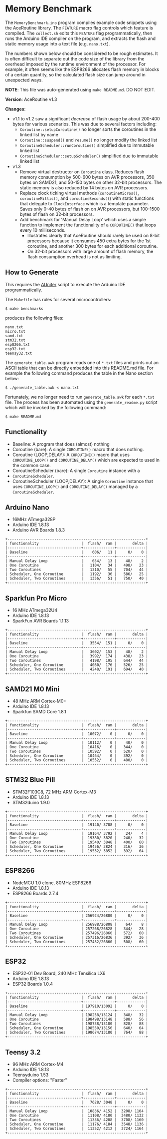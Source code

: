 # Memory Benchmark

The `MemoryBenchmark.ino` program compiles example code snippets using the
AceRoutine library. The `FEATURE` macro flag controls which feature is compiled.
The `collect.sh` edits this `FEATURE` flag programmatically, then runs the
Arduino IDE compiler on the program, and extracts the flash and static memory
usage into a text file (e.g. `nano.txt`).

The numbers shown below should be considered to be rough estimates. It is often
difficult to separate out the code size of the library from the overhead imposed
by the runtime environment of the processor. For example, it often seems like
the ESP8266 allocates flash memory in blocks of a certain quantity, so the
calculated flash size can jump around in unexpected ways.

**NOTE**: This file was auto-generated using `make README.md`. DO NOT EDIT.

**Version**: AceRoutine v1.3

**Changes**:

* v1.1 to v1.2 saw a significant *decrease* of flash usage by about 200-400
  bytes for various scenarios. This was due to several factors including:
    * `Coroutine::setupCoroutine()` no longer sorts the coroutines in the linked
      list by name
    * `Coroutine::suspend()` and `resume()` no longer modify the linked list
    * `CoroutineScheduler::runCoroutine()` simplified due to immutable
      linked list
    * `CoroutineScheduler::setupScheduler()` simplified due to immutable linked
      list
* v1.3
    * Remove virtual destructor on `Coroutine` class. Reduces flash memory
      consumption by 500-600 bytes on AVR processors, 350 bytes on SAMD21, and
      50-150 bytes on other 32-bit processors. The static memory is also reduced
      by 14 bytes on AVR processors.
    * Replace clock ticking virtual methods (`coroutineMicros()`,
      `coroutineMillis()`, and `coroutineSeconds()`) with static functions that
      delegate to `ClockInterface` which is a template parameter. Saves only
      0-40 bytes of flash on on AVR processors, but 100-1500 bytes of flash on
      32-bit processors.
    * Add benchmark for 'Manual Delay Loop' which uses a simple function
      to implement the functionality of a `COROUTINE()` that loops every 10
      milliseconds.
        * Illustrates clearly that AceRoutine should rarely be used on 8-bit
          processors because it consumes 450 extra bytes for the 1st coroutine,
          and another 300 bytes for each additional coroutine.
        * On 32-bit processors with large amount of flash memory, the flash
          consumption overhead is not as limiting.

## How to Generate

This requires the [AUniter](https://github.com/bxparks/AUniter) script
to execute the Arduino IDE programmatically.

The `Makefile` has rules for several microcontrollers:

```
$ make benchmarks
```
produces the following files:

```
nano.txt
micro.txt
samd.txt
stm32.txt
esp8266.txt
esp32.txt
teensy32.txt
```

The `generate_table.awk` program reads one of `*.txt` files and prints out an
ASCII table that can be directly embedded into this README.md file. For example
the following command produces the table in the Nano section below:

```
$ ./generate_table.awk < nano.txt
```

Fortunately, we no longer need to run `generate_table.awk` for each `*.txt`
file. The process has been automated using the `generate_readme.py` script which
will be invoked by the following command:
```
$ make README.md
```

## Functionality

* Baseline: A program that does (almost) nothing
* Coroutine (bare): A single `COROUTINE()` macro that does nothing.
* Coroutine (LOOP,DELAY): A `COROUTINE()` macro that uses `COROUTINE_LOOP()`
  and `COROUTINE_DELAY()` which are expected to used in the common case.
* CoroutineScheduler (bare): A single `Coroutine` instance with a
* `CoroutineScheduler`.
* CoroutineScheduler (LOOP,DELAY): A single `Coroutine` instance that
  uses `COROUTINE_LOOP()` and `COROUTINE_DELAY()` managed by a
  `CoroutineScheduler`.

## Arduino Nano

* 16MHz ATmega328P
* Arduino IDE 1.8.13
* Arduino AVR Boards 1.8.3

```
+--------------------------------------------------------------+
| functionality                   |  flash/  ram |       delta |
|---------------------------------+--------------+-------------|
| Baseline                        |    606/   11 |     0/    0 |
|---------------------------------+--------------+-------------|
| Manual Delay Loop               |    654/   13 |    48/    2 |
| One Coroutine                   |   1104/   34 |   498/   23 |
| Two Coroutines                  |   1310/   55 |   704/   44 |
| Scheduler, One Coroutine        |   1192/   36 |   586/   25 |
| Scheduler, Two Coroutines       |   1356/   51 |   750/   40 |
+--------------------------------------------------------------+

```

## Sparkfun Pro Micro

* 16 MHz ATmega32U4
* Arduino IDE 1.8.13
* SparkFun AVR Boards 1.1.13

```
+--------------------------------------------------------------+
| functionality                   |  flash/  ram |       delta |
|---------------------------------+--------------+-------------|
| Baseline                        |   3554/  151 |     0/    0 |
|---------------------------------+--------------+-------------|
| Manual Delay Loop               |   3602/  153 |    48/    2 |
| One Coroutine                   |   3992/  174 |   438/   23 |
| Two Coroutines                  |   4198/  195 |   644/   44 |
| Scheduler, One Coroutine        |   4080/  176 |   526/   25 |
| Scheduler, Two Coroutines       |   4248/  191 |   694/   40 |
+--------------------------------------------------------------+

```

## SAMD21 M0 Mini

* 48 MHz ARM Cortex-M0+
* Arduino IDE 1.8.13
* Sparkfun SAMD Core 1.8.1

```
+--------------------------------------------------------------+
| functionality                   |  flash/  ram |       delta |
|---------------------------------+--------------+-------------|
| Baseline                        |  10072/    0 |     0/    0 |
|---------------------------------+--------------+-------------|
| Manual Delay Loop               |  10112/    0 |    40/    0 |
| One Coroutine                   |  10416/    0 |   344/    0 |
| Two Coroutines                  |  10592/    0 |   520/    0 |
| Scheduler, One Coroutine        |  10464/    0 |   392/    0 |
| Scheduler, Two Coroutines       |  10552/    0 |   480/    0 |
+--------------------------------------------------------------+

```

## STM32 Blue Pill

* STM32F103C8, 72 MHz ARM Cortex-M3
* Arduino IDE 1.8.13
* STM32duino 1.9.0

```
+--------------------------------------------------------------+
| functionality                   |  flash/  ram |       delta |
|---------------------------------+--------------+-------------|
| Baseline                        |  19140/ 3788 |     0/    0 |
|---------------------------------+--------------+-------------|
| Manual Delay Loop               |  19164/ 3792 |    24/    4 |
| One Coroutine                   |  19380/ 3820 |   240/   32 |
| Two Coroutines                  |  19540/ 3848 |   400/   60 |
| Scheduler, One Coroutine        |  19456/ 3824 |   316/   36 |
| Scheduler, Two Coroutines       |  19532/ 3852 |   392/   64 |
+--------------------------------------------------------------+

```

## ESP8266

* NodeMCU 1.0 clone, 80MHz ESP8266
* Arduino IDE 1.8.13
* ESP8266 Boards 2.7.4

```
+--------------------------------------------------------------+
| functionality                   |  flash/  ram |       delta |
|---------------------------------+--------------+-------------|
| Baseline                        | 256924/26800 |     0/    0 |
|---------------------------------+--------------+-------------|
| Manual Delay Loop               | 256988/26808 |    64/    8 |
| One Coroutine                   | 257268/26828 |   344/   28 |
| Two Coroutines                  | 257496/26860 |   572/   60 |
| Scheduler, One Coroutine        | 257316/26836 |   392/   36 |
| Scheduler, Two Coroutines       | 257432/26860 |   508/   60 |
+--------------------------------------------------------------+

```

## ESP32

* ESP32-01 Dev Board, 240 MHz Tensilica LX6
* Arduino IDE 1.8.13
* ESP32 Boards 1.0.4

```
+--------------------------------------------------------------+
| functionality                   |  flash/  ram |       delta |
|---------------------------------+--------------+-------------|
| Baseline                        | 197910/13092 |     0/    0 |
|---------------------------------+--------------+-------------|
| Manual Delay Loop               | 198258/13124 |   348/   32 |
| One Coroutine                   | 198498/13148 |   588/   56 |
| Two Coroutines                  | 198738/13180 |   828/   88 |
| Scheduler, One Coroutine        | 198550/13156 |   640/   64 |
| Scheduler, Two Coroutines       | 198674/13180 |   764/   88 |
+--------------------------------------------------------------+

```

## Teensy 3.2

* 96 MHz ARM Cortex-M4
* Arduino IDE 1.8.13
* Teensyduino 1.53
* Compiler options: "Faster"

```
+--------------------------------------------------------------+
| functionality                   |  flash/  ram |       delta |
|---------------------------------+--------------+-------------|
| Baseline                        |   7628/ 3048 |     0/    0 |
|---------------------------------+--------------+-------------|
| Manual Delay Loop               |  10836/ 4152 |  3208/ 1104 |
| One Coroutine                   |  11108/ 4180 |  3480/ 1132 |
| Two Coroutines                  |  11336/ 4208 |  3708/ 1160 |
| Scheduler, One Coroutine        |  11176/ 4184 |  3548/ 1136 |
| Scheduler, Two Coroutines       |  11352/ 4212 |  3724/ 1164 |
+--------------------------------------------------------------+

```

